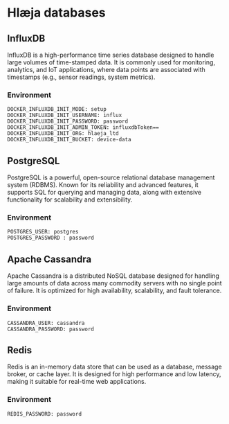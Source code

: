 # Hlæja databases

## InfluxDB

InfluxDB is a high-performance time series database designed to handle large volumes of time-stamped data. It is commonly used for monitoring, analytics, and IoT applications, where data points are associated with timestamps (e.g., sensor readings, system metrics).

### Environment

```text
DOCKER_INFLUXDB_INIT_MODE: setup
DOCKER_INFLUXDB_INIT_USERNAME: influx
DOCKER_INFLUXDB_INIT_PASSWORD: password
DOCKER_INFLUXDB_INIT_ADMIN_TOKEN: influxdbToken==
DOCKER_INFLUXDB_INIT_ORG: hlaeja_ltd
DOCKER_INFLUXDB_INIT_BUCKET: device-data
```

## PostgreSQL

PostgreSQL is a powerful, open-source relational database management system (RDBMS). Known for its reliability and advanced features, it supports SQL for querying and managing data, along with extensive functionality for scalability and extensibility.

### Environment

```text
POSTGRES_USER: postgres
POSTGRES_PASSWORD : password
```

## Apache Cassandra

Apache Cassandra is a distributed NoSQL database designed for handling large amounts of data across many commodity servers with no single point of failure. It is optimized for high availability, scalability, and fault tolerance.

### Environment

```text
CASSANDRA_USER: cassandra
CASSANDRA_PASSWORD: password
```

## Redis

Redis is an in-memory data store that can be used as a database, message broker, or cache layer. It is designed for high performance and low latency, making it suitable for real-time web applications.

### Environment

```text
REDIS_PASSWORD: password
```
